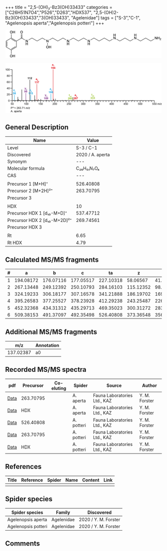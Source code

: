 +++
title = "2,5-(OH)₂-Bz3(OH)33433"
categories = ["C26H51N7O4","P526","D263","HDX537",
"2,5-(OH)2-Bz3(OH)33433","3(OH)33433",
"Agelenidae"]
tags = ["S-3","C-1",
"Agelenopsis aperta","Agelenopsis potteri"]
+++

![](/img/2-5-OH2-Bz3(OH)33433.png)

![](/img_MSMS/526_2-5-OH2-Bz3(OH)33433_Aa_2.png?classes=border)

## General Description

| Name                         | Value            |
|------------------------------|------------------|
| Level                        | S-3 / C-1        |
| Discovered                   | 2020 / A. aperta |
| Synonym                      | ---              |
| Molecular formula            | C₂₆H₅₁N₇O₄       |
| CAS                          | ---              |
|                              |                  |
| Precursor 1 [M+H]⁺           | 526.40808        |
| Precursor 2 [M+2H]²⁺         | 263.70795        |
| Precursor 3                  |                  |
|                              |                  |
| HDX                          | 10               |
| Precursor HDX 1 [d₁₀-M+D]⁺   | 537.47712        |
| Precursor HDX 2 [d₁₀-M+2D]²⁺ | 269.74561        |
| Precursor HDX 3              |                  |
|                              |                  |
| Rt                           | 6.65             |
| Rt HDX                       | 4.79             |

## Calculated MS/MS fragments

| # | a         | b         | c         | ta        | z         | y         | tz        |
|---|-----------|-----------|-----------|-----------|-----------|-----------|-----------|
| 1 | 194.08172 | 176.07116 | 177.05517 | 227.10318 | 58.06567  | 41.03912  | 75.09222  |
| 2 | 267.13448 | 249.12392 | 250.10793 | 284.16103 | 115.12352 | 98.09697  | 132.15007 |
| 3 | 324.19233 | 306.18177 | 307.16578 | 341.21888 | 186.19702 | 169.17047 | 203.22357 |
| 4 | 395.26583 | 377.25527 | 378.23928 | 412.29238 | 243.25487 | 226.22832 | 260.28142 |
| 5 | 452.32368 | 434.31312 | 435.29713 | 469.35023 | 300.31272 | 283.28617 | 333.33418 |
| 6 | 509.38153 | 491.37097 | 492.35498 | 526.40808 | 373.36548 | 356.33893 | 390.39203 |

## Additional MS/MS fragments

| m/z       | Annotation |
|-----------|------------|
| 137.02387 | a0         |

## Recorded MS/MS spectra

| pdf                                                       | Precursor | Co-eluting | Spider    | Source                       | Author        |
|-----------------------------------------------------------|-----------|------------|-----------|------------------------------|---------------|
| [Data](/pdf/A-aperta/526_2-5-OH2-Bz3(OH)33433_Aa_2.pdf)   | 263.70795 |            | A. aperta | Fauna Laboratories Ltd., KAZ | Y. M. Forster |
| [Data](/pdf/A-aperta/526_2-5-OH2-Bz3(OH)33433_Aa_HDX.pdf) | HDX       |            | A. aperta | Fauna Laboratories Ltd., KAZ | Y. M. Forster |
| [Data](/pdf/A-potteri/2-5-OH2-Bz3(OH)33433_Ap.pdf) | 526.40808 |           | A. potteri | Fauna Laboratories Ltd., KAZ | Y. M. Forster |
| [Data](/pdf/A-potteri/2-5-OH2-Bz3(OH)33433_Ap_2.pdf) | 263.70795 |           | A. potteri | Fauna Laboratories Ltd., KAZ | Y. M. Forster |
| [Data](/pdf/A-potteri/2-5-OH2-Bz3(OH)33433_Ap_HDX.pdf) | HDX |           | A. potteri | Fauna Laboratories Ltd., KAZ | Y. M. Forster |

## References

| Title     | Reference   | Spider    | Name   | Content  | Link |
|-----------|-------------|-----------|--------|----------|-----|
|           |             |           |        |          |     |

## Spider species

| Spider species     | Family     | Discovered           |
|--------------------|------------|----------------------|
| Agelenopsis aperta | Agelenidae | 2020 / Y. M. Forster |
| Agelenopsis potteri | Agelenidae | 2020 / Y. M. Forster |

## Comments